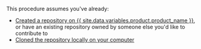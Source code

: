 This procedure assumes you've already:

  - [Created a repository on {{ site.data.variables.product.product_name }}](/articles/creating-a-new-repository), or have an existing repository owned by someone else you'd like to contribute to
  - [Cloned the repository locally on your computer](/articles/cloning-a-repository)
